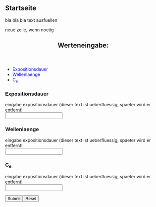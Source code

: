 <html lang="en">
<head>
<meta charset="UTF-8">
<meta name="viewport" content="width=device-width, initial-scale=1.0">
<title>Laser Safety</title>
<style>
a:link {
  color: blue;
  background-color: transparent;
  text-decoration: none;
}

a:visited {
  color: blue;
  background-color: transparent;
  text-decoration: none;
}

a:hover {
  color: black;
  background-color: transparent;
  text-decoration: underline;
}

a:active {
  color: blue;
  background-color: transparent;
  text-decoration: underline;
}

* {
  box-sizing: border-box;
}

body {
  font-family: Arial, Helvetica, sans-serif;
}

/* Style the header */
header {
  background-color: #666;
  padding: 30px;
  text-align: center;
  font-size: 35px;
  color: white;
}

/* Container for flexboxes */
section {
  display: -webkit-flex;
  display: flex;
}

/* Style the navigation menu */
nav {
  -webkit-flex: 1;
  -ms-flex: 1;
  flex: 1;
  background: #ccc;
  padding: 25px;
}

/* Style the list inside the menu */
nav ul {
  list-style-type: none;
  padding: 0;
}

/* Style the content */
article {
  -webkit-flex: 3;
  -ms-flex: 3;
  flex: 3;
  background-color: #f1f1f1;
  padding: 10px;
}

/* Style the footer */
footer {
  background-color: #777;
  padding: 10px;
  text-align: center;
  color: white;
}

/* Responsive layout - makes the menu and the content (inside the section) sit on top of each other instead of next to each other */
@media (max-width: 600px) {
  section {
    -webkit-flex-direction: column;
    flex-direction: column;
  }
}
</style>
</head>
<body>

<h2>Startseite</h2>
<p>bla bla bla text ausfuellen</p>
<p>neue zeile, wenn noetig</p>

<header>
  <h2>Werteneingabe:</h2>
</header>

<section>
  <nav>
    <ul>
      <li><a href="#">Expositionsdauer</a></li>
      <li><a href="#">Wellenlaenge</a></li>
      <li><a href="#">C<sub>e</sub></a></li>
    </ul>
  </nav>
  
  <article>
    <h1>Expositionsdauer</h1>
    <p>eingabe expositionsdauer (dieser text ist ueberfluessig, spaeter wird er entfernt!
    <br><input type="text" id="expositionsdauer"></p>
  </article>
  <article>
    <h1>Wellenlaenge</h1>
    <p>eingabe expositionsdauer (dieser text ist ueberfluessig, spaeter wird er entfernt!
    <br><input type="text" id="wellenlaenge"></p>
  </article>
  <article>
    <h1>C<sub>e</sub></h1>
    <p>eingabe expositionsdauer (dieser text ist ueberfluessig, spaeter wird er entfernt!
    <br><input type="text" id="C_e"></p>
  </article>
</section>

<footer>
  <p><input type="submit" value="Submit" onclick="calculate()"><input type="reset" value="Reset"></p>
  <p id="result"></p>
</footer>

<script>
function calculate() {
    var expositionsdauer = parseFloat(document.getElementById('expositionsdauer').value);
    var wellenlaenge = parseFloat(document.getElementById('wellenlaenge').value);
    var C_e = parseFloat(document.getElementById('C_e').value);
    
    var result = expositionsdauer * wellenlaenge * C_e;
    
    document.getElementById('result').innerHTML = "Result: " + result;
}
</script>

</body>
</html>
